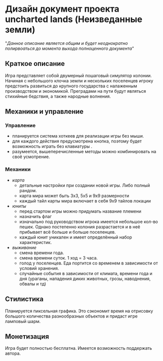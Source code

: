 # Дизайн документ проекта uncharted lands (Неизведанные земли)
"*Данное описание является общим и будет неоднократно полирвоаться до момента выхода полноценного документа*" 
## Краткое описание
Игра представляет собой двумерный пошаговый симулятор колонии. Начиная с небольшого клочка земли и нескольких поселенцев игроку предстоить развиться до крупного государства с налаженным производством и экономикой. Преградами на пути будут являться стихийные бедствия, а также народные волнения.
## Механики и управление
### **Управление**
- планируется система хоткеев для реализации игры без мыши.
- для каждого действия предусмотрена кнопка, поэтому будет возможность играть без клавиатуры .
- разумеется, вышеперечисленные методы можно комбинировать на своё усмотрение.
### **Механики**
- *карта*
    - детальные настройки при создании новой игры. Либо полный рандом.
    - карта мира может быть 3х3, 5х5 и 9х9 размерности
    - каждый тайл карты мира включает в себя 9х9 тайлов локации
- *юниты*
    - перед стартом игры можно придумать название племени
    - назначить флаг
    - изначально под руководством игрока имеется небольшое кол-во пешек. Однако постепенно колония разрастается и в неё прибывает всё больше и больше поселенцев.
    - каждый юнит уникален и имеет определённый набор характеристик.
- *выживание*
    - смена времени года.
    - смена времени суток. 1 ход = 3 часа.
    - голод у поселенцев. Еда портится со временем в зависимости от условий хранения.
    - случайные события в зависимости от климата, времени года и дня (ураганы, нападения диких животных, грозы, наводнения, обвалы и тд)
## Стилистика
Планируется пиксельная графика. Это сэкономит время на отрисовку большого количества разнообразных объектов и придаст игре ламповый шарм.
## Монетизация
Игра будет полностью бесплатна. Имеется возможность поддержать автора.
